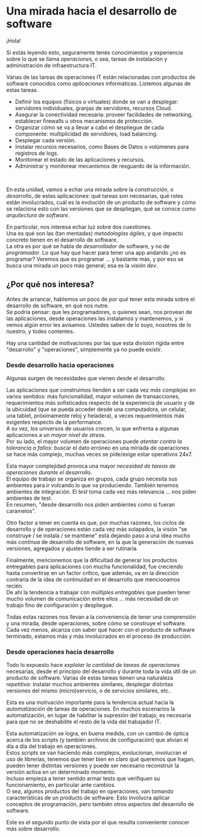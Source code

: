 # Una mirada hacia el desarrollo de software

¡Hola!

Si estás leyendo esto, seguramente tenés conocimientos y experiencia sobre lo que se llama _operaciones_, o sea, tareas de instalación y administración de infraestructura IT.

Varias de las tareas de operaciones IT están relacionadas con productos de software conocidos como _aplicaciones_ informáticas. Listemos algunas de estas tareas.
- Definir los equipos (físicos o virtuales) donde se van a desplegar: servidores individuales, granjas de servidores, recursos Cloud. 
- Asegurar la conectividad necesaria: proveer facilidades de networking, establecer firewalls u otros mecanismos de protección.
- Organizar cómo se va a llevar a cabo el despliegue de cada componente: multiplicidad de servidores, load balancing.
- Desplegar cada versión.
- Instalar recursos necesarios, como Bases de Datos o volúmenes para registros de logs.
- Monitorear el estado de las aplicaciones y recursos.
- Administrar y monitorear mecanismos de resguardo de la información.

<br/>

En esta unidad, vamos a echar una mirada sobre la _construcción_, o _desarrollo_, de estas aplicaciones: qué tareas son necesarias, qué roles están involucrados, cuál es la evolución de un producto de software y cómo se relaciona esto con las versiones que se despliegan, qué se conoce como _arquitectura de software_.

En particular, nos interesa echar luz sobre dos cuestiones.  
Una es qué son las (tan mentadas) _metodologías ágiles_, y que impacto concreto tienen en el desarrollo de software.  
La otra es por qué se habla de _desarrollador_ de software, y no de _programador_. Lo que hay que hacer para tener una app andando ¿no es programar? Veremos que es programar ... y bastante más, y por eso se busca una mirada un poco más general, esa es la _visión dev_.


## ¿Por qué nos interesa?
Antes de arrancar, hablemos un poco de _por qué_ tener esta mirada sobre el desarrollo de software, en qué nos nutre.  
Se podría pensar: que les programadores, o quienes sean, nos provean de las aplicaciones, desde operaciones las instalamos y mantenemos, y si vemos algún error les avisamos. Ustedes saben de lo suyo, nosotres de lo nuestro, y todes contentes.

Hay una cantidad de motivaciones por las que esta división rígida entre "desarrollo" y "operaciones", simplemente ya no puede existir.


### Desde desarrollo hacia operaciones

Algunas surgen de necesidades que vienen desde el desarrollo.

Las aplicaciones que construimos tienden a ser cada vez _más complejas_ en varios sentidos: más funcionalidad, mayor volumen de transacciones, requerimientos más sofisticados respecto de la experiencia de usuario y de la ubicuidad (que se pueda acceder desde una computadora, un celular, una tablet, próximamente reloj y heladera), a veces requerimientos más exigentes respecto de la performance.  
A su vez, los universos de usuarios crecen, lo que enfrenta a algunas aplicaciones a un _mayor nivel de stress_.  
Por su lado, el mayor volumen de operaciones puede _atentar contra la tolerancia a fallos_: buscar el dato erróneo en una miríada de operaciones se hace más complejo, muchas veces se pide/exige estar operativos 24x7.

Esta mayor complejidad provoca una mayor _necesidad de tareas de operaciones durante el desarrollo_.  
El equipo de trabajo se organiza en grupos, cada grupo necesita sus ambientes para ir volcando lo que va produciendo. También tenemos ambientes de integración. 
El _test_ toma cada vez más relevancia ... nos piden ambientes de test.  
En resumen, "desde desarrollo nos piden ambientes como si fueran caramelos". 

Otro factor a tener en cuenta es que, por muchas razones, los ciclos de desarrollo y de operaciones están cada vez más solapados, la visión "se construye / se instala / se mantiene" está dejando paso a una idea mucho más _continua_ de desarrollo de software, en la que la generación de nuevas versiones, agregados y ajustes tiende a ser rutinaria.

Finalmente, mencionemos que la dificultad de generar los productos entregables para aplicaciones con mucha funcionalidad, fue creciendo hasta convertirse en un factor crítico, que además, va en la dirección contraria de la idea de continuidad en el desarrollo que mencionamos recién.  
De ahí la tendencia a trabajar con _múltiples entregables_ que pueden tener mucho volumen de comunicación entre ellos ... más necesidad de un trabajo fino de configuración y despliegue.

Todas estas razones nos llevan a la conveniencia de tener una comprensión y una mirada, desde operaciones, sobre cómo se construye el software. Cada vez menos, alcanza con saber qué hacer con el producto de software terminado, estamos más y más involucrados en el proceso de producción.


### Desde operaciones hacia desarrollo

Todo lo expuesto hace _explotar la cantidad de tareas de operaciones_ necesarias, desde el principio del desarrollo y durante toda la vida útil de un producto de software. Varias de estas tareas tienen una naturaleza _repetitiva_: instalar muchos ambientes similares, desplegar distintas versiones del mismo (micro)servicio, o de servicios similares, etc..

Esta es una motivación importante para la tendencia actual hacia la _automatización_ de tareas de operaciones. En muchos escenarios la automatización, en lugar de habilitar la supresión del trabajo, es necesaria para que no se deshabilite el resto de la vida del trabajador IT.

Esta automatización se logra, en buena medida, con un cambio de óptica acerca de los scripts (y también archivos de configuración) que alivian el día a día del trabajo en operaciones.  
Estos scripts se van haciendo más complejos, evolucionan, involucran el uso de librerías, tenemos que tener bien en claro qué queremos que hagan, pueden tener distintas versiones y puede ser necesario reconstruir la versión activa en un determinado momento.  
Incluso empieza a tener sentido armar tests que verifiquen su funcionamiento, en particular ante cambios.  
O sea, algunos productos del trabajo en operaciones, van tomando características de un producto de software. Esto involucra aplicar conceptos de programación, pero también otros aspectos del desarrollo de software.

Este es el segundo punto de vista por el que resulta conveniente conocer más sobre desarrollo.
